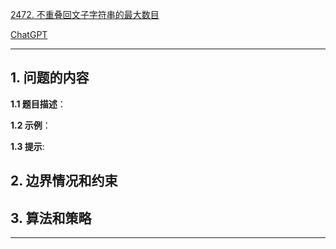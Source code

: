 [2472. 不重叠回文子字符串的最大数目](https://leetcode.cn/problems/maximum-number-of-non-overlapping-palindrome-substrings)

[ChatGPT](https://chat.openai.com/g/g-GsMNEr76r-c-master)

---

## 1. 问题的内容
**1.1 题目描述**：

**1.2 示例**：

**1.3 提示**:

## 2. 边界情况和约束


## 3. 算法和策略

---
